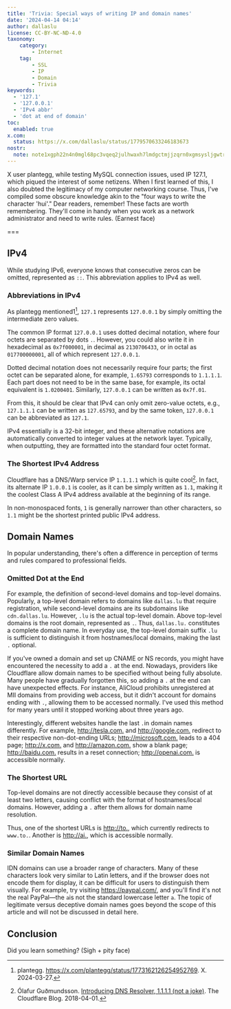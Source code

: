 ```yaml
---
title: 'Trivia: Special ways of writing IP and domain names'
date: '2024-04-14 04:14'
author: dallaslu
license: CC-BY-NC-ND-4.0
taxonomy:
    category:
        - Internet
    tag:
        - SSL
        - IP
        - Domain
        - Trivia
keywords:
  - '127.1'
  - '127.0.0.1'
  - 'IPv4 abbr'
  - 'dot at end of domain'
toc:
  enabled: true
x.com:
  status: https://x.com/dallaslu/status/1779570633246183673
nostr:
  note: note1xgph22n4n0mgl68pc3vqeq2julhwaxh7lmdgctmjjzqrn0xgmsysljgwtr
---
```


X user plantegg, while testing MySQL connection issues, used IP 127.1, which piqued the interest of some netizens. When I first learned of this, I also doubted the legitimacy of my computer networking course. Thus, I've compiled some obscure knowledge akin to the "four ways to write the character 'hui'." Dear readers, remember! These facts are worth remembering. They'll come in handy when you work as a network administrator and need to write rules. (Earnest face)

===

## IPv4

While studying IPv6, everyone knows that consecutive zeros can be omitted, represented as `::`. This abbreviation applies to IPv4 as well.

### Abbreviations in IPv4

As plantegg mentioned1[^plantegg], `127.1` represents `127.0.0.1` by simply omitting the intermediate zero values.

The common IP format `127.0.0.1` uses dotted decimal notation, where four octets are separated by dots `.`. However, you could also write it in hexadecimal as `0x7f000001`, in decimal as `2130706433`, or in octal as `017700000001`, all of which represent `127.0.0.1`.

Dotted decimal notation does not necessarily require four parts; the first octet can be separated alone, for example, `1.65793` corresponds to `1.1.1.1`. Each part does not need to be in the same base, for example, its octal equivalent is `1.0200401`. Similarly, `127.0.0.1` can be written as `0x7f.01`.

From this, it should be clear that IPv4 can only omit zero-value octets, e.g., `127.1.1.1` can be written as `127.65793`, and by the same token, `127.0.0.1` can be abbreviated as `127.1`.

IPv4 essentially is a 32-bit integer, and these alternative notations are automatically converted to integer values at the network layer. Typically, when outputting, they are formatted into the standard four octet format.

### The Shortest IPv4 Address

Cloudflare has a DNS/Warp service IP `1.1.1.1` which is quite cool[^cloudflare-dns]. In fact, its alternate IP `1.0.0.1` is cooler, as it can be simply written as `1.1`, making it the coolest Class A IPv4 address available at the beginning of its range.

In non-monospaced fonts, `1` is generally narrower than other characters, so `1.1` might be the shortest printed public IPv4 address.

## Domain Names

In popular understanding, there's often a difference in perception of terms and rules compared to professional fields.

### Omitted Dot at the End

For example, the definition of second-level domains and top-level domains. Popularly, a top-level domain refers to domains like `dallas.lu` that require registration, while second-level domains are its subdomains like `cdn.dallas.lu`. However, `.lu` is the actual top-level domain. Above top-level domains is the root domain, represented as `.`. Thus, `dallas.lu.` constitutes a complete domain name. In everyday use, the top-level domain suffix `.lu `is sufficient to distinguish it from hostnames/local domains, making the last `.` optional.

If you've owned a domain and set up CNAME or NS records, you might have encountered the necessity to add a `.` at the end. Nowadays, providers like Cloudflare allow domain names to be specified without being fully absolute. Many people have gradually forgotten this, so adding a `.` at the end can have unexpected effects. For instance, AliCloud prohibits unregistered at MII domains from providing web access, but it didn't account for domains ending with `.`, allowing them to be accessed normally. I've used this method for many years until it stopped working about three years ago.

Interestingly, different websites handle the last `.`in domain names differently. For example, <http://tesla.com.> and <http://google.com.> redirect to their respective non-dot-ending URLs; <http://microsoft.com.> leads to a 404 page; <http://x.com.> and <http://amazon.com.> show a blank page; <http://baidu.com.> results in a reset connection; <http://openai.com.> is accessible normally.

### The Shortest URL

Top-level domains are not directly accessible because they consist of at least two letters, causing conflict with the format of hostnames/local domains. However, adding a `.` after them allows for domain name resolution.

Thus, one of the shortest URLs is <http://to.>, which currently redirects to `www.to.`. Another is <http://ai.>, which is accessible normally.

### Similar Domain Names

IDN domains can use a broader range of characters. Many of these characters look very similar to Latin letters, and if the browser does not encode them for display, it can be difficult for users to distinguish them visually. For example, try visiting <https://раураӏ.com/>, and you'll find it's not the real PayPal—the `а`is not the standard lowercase letter `a`. The topic of legitimate versus deceptive domain names goes beyond the scope of this article and will not be discussed in detail here.

## Conclusion

Did you learn something? (Sigh + pity face)

[^plantegg]: plantegg. <https://x.com/plantegg/status/1773162126254952769>. X. 2024-03-27.
[^cloudflare-dns]:Ólafur Guðmundsson. [Introducing DNS Resolver, 1.1.1.1 (not a joke)](https://blog.cloudflare.com/dns-resolver-1-1-1-1). The Cloudflare Blog. 2018-04-01.